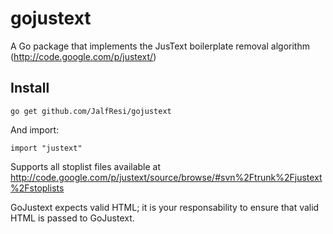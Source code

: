 gojustext
=========

A Go package that implements the JusText boilerplate removal algorithm (http://code.google.com/p/justext/)

## Install

    go get github.com/JalfResi/gojustext

And import:

    import "justext"

Supports all stoplist files available at http://code.google.com/p/justext/source/browse/#svn%2Ftrunk%2Fjustext%2Fstoplists

GoJustext expects valid HTML; it is your responsability to ensure that valid HTML is passed to GoJustext.
